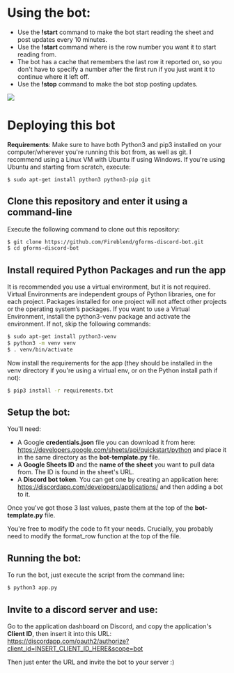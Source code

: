 # Using the bot:

- Use the **!start** command to make the bot start reading the sheet and post updates every 10 minutes.
- Use the **!start <num>** command where <num> is the row number you want it to start reading from.
- The bot has a cache that remembers the last row it reported on, so you don't have to specify a number after the first run if you just want it to continue where it left off.
- Use the **!stop** command to make the bot stop posting updates.

<img src="https://cdn.discordapp.com/attachments/594590954988503042/596747297904132106/unknown.png"/>

# Deploying this bot

**Requirements**: Make sure to have both Python3 and pip3 installed on your computer/wherever you're running this bot from, as well as git.
I recommend using a Linux VM with Ubuntu if using Windows. If you're using Ubuntu and starting from scratch, execute:

~~~sh
$ sudo apt-get install python3 python3-pip git
~~~

## Clone this repository and enter it using a command-line

Execute the following command to clone out this repository:

~~~sh
$ git clone https://github.com/Fireblend/gforms-discord-bot.git
$ cd gforms-discord-bot
~~~

## Install required Python Packages and run the app

It is recommended you use a virtual environment, but it is not required. Virtual Environments are independent groups of Python libraries, one for each project. Packages installed for one project will not affect other projects or the operating system’s packages. If you want to use a Virtual Environment, install the python3-venv package and activate the environment. If not, skip the following commands:

~~~sh
$ sudo apt-get install python3-venv
$ python3 -m venv venv
$ . venv/bin/activate
~~~

Now install the requirements for the app (they should be installed in the venv directory if you're using a virtual env, or on the Python install path if not):

~~~sh
$ pip3 install -r requirements.txt
~~~

## Setup the bot:

You'll need:

- A Google **credentials.json** file you can download it from here: https://developers.google.com/sheets/api/quickstart/python and place it in the same directory as the **bot-template.py** file.
- A **Google Sheets ID** and the **name of the sheet** you want to pull data from. The ID is found in the sheet's URL.
- A **Discord bot token**. You can get one by creating an application here: https://discordapp.com/developers/applications/ and then adding a bot to it.

Once you've got those 3 last values, paste them at the top of the **bot-template.py** file.

You're free to modify the code to fit your needs. Crucially, you probably need to modify the format_row function at the top of the file.

## Running the bot:

To run the bot, just execute the script from the command line:

~~~sh
$ python3 app.py
~~~

## Invite to a discord server and use:

Go to the application dashboard on Discord, and copy the application's **Client ID**, then insert it into this URL:
https://discordapp.com/oauth2/authorize?client_id=INSERT_CLIENT_ID_HERE&scope=bot

Then just enter the URL and invite the bot to your server :)
